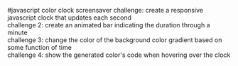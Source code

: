 #javascript color clock screensaver
challenge: create a responsive javascript clock that updates each second  
challenge 2: create an animated bar indicating the duration through a minute  
challenge 3: change the color of the background color gradient based on some function of time  
challenge 4: show the generated color's code when hovering over the clock  
